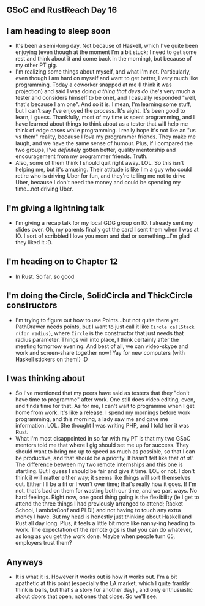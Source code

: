 ## GSoC and RustReach Day 16

## I am heading to sleep soon
- It's been a semi-long day. Not because of Haskell, which I've quite been enjoying (even though at the moment I'm a bit
  stuck; I need to get some rest and think about it and come back in the morning), but because of my other PT gig.
- I'm realizing some things about myself, and what I'm not. Particularly, even though I am hard on myself and want to get
  better, I very much like programming. Today a coworker snapped at me (I think it was projection) 
  and said I was doing *a thing that devs do* (he's 
  very much a tester and considers himself to be one), and I casually responded "well, that's because I am one". And so it is.
  I mean, I'm learning some stuff, but I can't say I've enjoyed the process. It's aight. It's been good to learn, I guess. 
  Thankfully, most of my time *is* spent programming, and I have learned about things to think about as a tester that will help
  me think of edge cases while programming. I really hope it's not like an "us vs them" reality, because I *love* my programmer
  friends. They make me laugh, and we have the same sense of humour. Plus, if I compared the two groups, I've *definitely* gotten
  better, quality mentorship and encouragement from my programmer friends. Truth.
- Also, some of them think I should quit right away. LOL. So this isn't helping me, but it's amusing. Their attitude is like 
  I'm a guy who could retire who is driving Uber for fun, and they're telling me not to drive Uber, because I don't need the money
  and could be spending my time...not driving Uber.
  
## I'm giving a lightning talk
- I'm giving a recap talk for my local GDG group on IO. I already sent my slides over. Oh, my parents finally got the card 
  I sent them when I was at IO. I sort of scribbled I love you mom and dad or something...I'm glad they liked it :D.
  
## I'm heading on to Chapter 12
- In Rust. So far, so good

## I'm doing the Circle, SolidCircle and ThickCircle constructors 
- I'm trying to figure out how to use Points...but not quite there yet. PathDrawer needs points, but I want to just call it like ```Circle callStack r(for radius)```, where ```Circle``` is the constructor that just needs that radius parameter. Things will into place, I think certainly after
  the meeting tomorrow evening. And best of all, we can video-skype and work and screen-share together now! Yay for new computers 
  (with Haskell stickers on them!) :D
  
## I was thinking about
- So I've mentioned that my peers have said as testers that they "don't have time to programme" after work. One still does 
  video editing, even, and finds time for that. As for me, I can't wait to programme when I get home from work. It's like a release.
  I spend my mornings before work programming, and this morning, a lady saw me and gave me information. LOL.
  She thought I was writing PHP, and I told her it was Rust.
- What I'm most disappointed in so far with my PT is that my two GSoC mentors told me that where I gig should set me up for success.
  They should want to bring me up to speed as much as possible, so that I can be productive, and that should be a priority. It hasn't
  felt like that *at all*. The difference between my two remote internships and this one is startling. But I guess I should be fair
  and give it time. LOL or not. I don't think it will matter either way; it seems like things will sort themselves out. Either I'll be a fit or I won't over time; that's really how it goes. If I'm not, that's bad on them for wasting both our time, and we part ways. No hard feelings. Right now, one good thing going is the flexibility (ie I get to attend the three things I had 
  previously arranged to attend; Racket School, LambdaConf and PLDI) and not having to touch any extra money I have. But my head is 
  honestly just thinking about Haskell and Rust all day long. Plus, it feels a little bit more like nanny-ing heading to work. The expectation of the 
  remote gigs is that you can do whatever, as long as you get the work done. Maybe when people turn 65, employers trust them?
  
 ## Anyways
 - It is what it is. However it works out is how it works out. I'm a bit apathetic at this point (especially the LA market, which
 I quite frankly think is balls, but that's a story for another day)
 , and only enthusiastic about doors
   that open, not ones that close. So we'll see.
